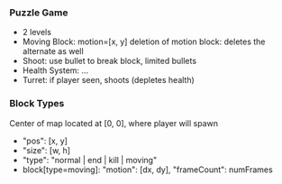 ### Puzzle Game
- 2 levels
- Moving Block: motion=[x, y]
    deletion of motion block: deletes the alternate as well
- Shoot: use bullet to break block, limited bullets
- Health System: ...
- Turret: if player seen, shoots (depletes health)

### Block Types
Center of map located at [0, 0], where player will spawn
- "pos": [x, y]
- "size": [w, h]
- "type": "normal | end | kill | moving"
- block[type=moving]: "motion": [dx, dy], "frameCount": numFrames